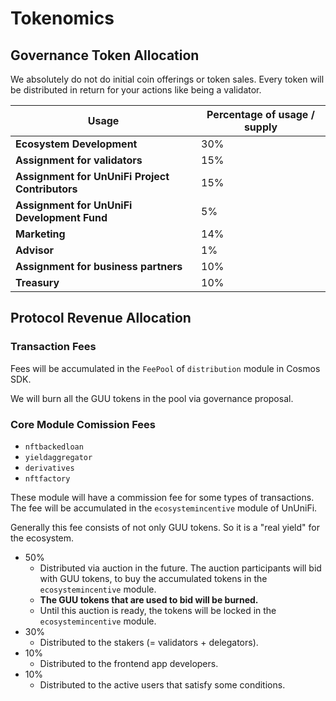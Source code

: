 # Tokenomics
## Governance Token Allocation

We absolutely do not do initial coin offerings or token sales. Every token will be distributed in return for your actions like being a validator.

| Usage                                | Percentage of usage / supply  |
| ------------------------------------ | ----------------------------- |
| **Ecosystem Development**            | 30%                           |
| **Assignment for validators**        | 15%                           |
| **Assignment for UnUniFi Project Contributors**      | 15%           |     
| **Assignment for UnUniFi Development Fund**          | 5%            |
| **Marketing**                        | 14%                           |
| **Advisor**                          | 1%                            |
| **Assignment for business partners** | 10%                           |
| **Treasury**                         | 10%                           |

## Protocol Revenue Allocation

### Transaction Fees

Fees will be accumulated in the `FeePool` of `distribution` module in Cosmos SDK.

We will burn all the GUU tokens in the pool via governance proposal.

### Core Module Comission Fees

- `nftbackedloan`
- `yieldaggregator`
- `derivatives`
- `nftfactory`

These module will have a commission fee for some types of transactions. The fee will be accumulated in the `ecosystemincentive` module of UnUniFi.

Generally this fee consists of not only GUU tokens. So it is a "real yield" for the ecosystem.

- 50%
  - Distributed via auction in the future. The auction participants will bid with GUU tokens, to buy the accumulated tokens in the `ecosystemincentive` module.
  - **The GUU tokens that are used to bid will be burned.**
  - Until this auction is ready, the tokens will be locked in the `ecosystemincentive` module.
- 30%
  - Distributed to the stakers (= validators + delegators).
- 10%
  - Distributed to the frontend app developers.
- 10%
  - Distributed to the active users that satisfy some conditions.

